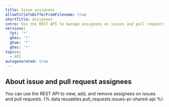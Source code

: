 ```yaml
---
title: Issue assignees
allowTitleToDifferFromFilename: true
shortTitle: Assignees
intro: Use the REST API to manage assignees on issues and pull requests.
versions:
  fpt: '*'
  ghes: '*'
  ghae: '*'
  ghec: '*'
topics:
  - API
autogenerated: true
---
```


## About issue and pull request assignees

You can use the REST API to view, add, and remove assignees on issues and pull requests. {% data reusables.pull_requests.issues-pr-shared-api %}


<!-- Content after this section is automatically generated -->
